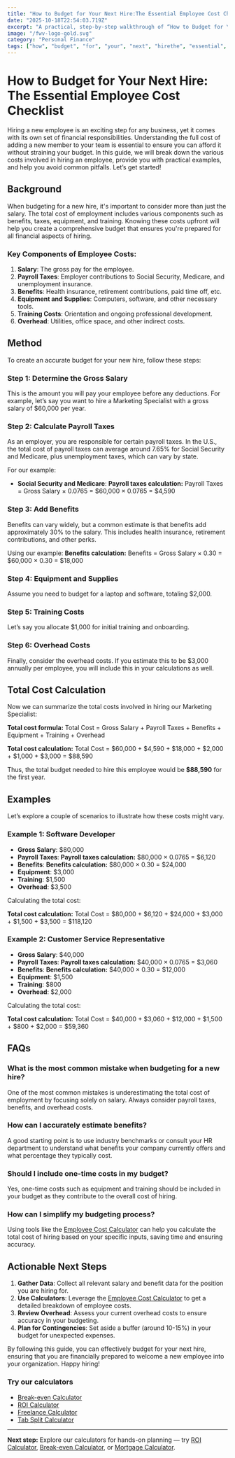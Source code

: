 ```yaml
---
title: "How to Budget for Your Next Hire:The Essential Employee Cost Checklist — Complete Guide"
date: "2025-10-18T22:54:03.719Z"
excerpt: "A practical, step-by-step walkthrough of “How to Budget for Your Next Hire:The Essential Employee Cost Checklist”."
image: "/fwv-logo-gold.svg"
category: "Personal Finance"
tags: ["how", "budget", "for", "your", "next", "hirethe", "essential", "employee"]
---
```


# How to Budget for Your Next Hire: The Essential Employee Cost Checklist

Hiring a new employee is an exciting step for any business, yet it comes with its own set of financial responsibilities. Understanding the full cost of adding a new member to your team is essential to ensure you can afford it without straining your budget. In this guide, we will break down the various costs involved in hiring an employee, provide you with practical examples, and help you avoid common pitfalls. Let’s get started!

## Background

When budgeting for a new hire, it's important to consider more than just the salary. The total cost of employment includes various components such as benefits, taxes, equipment, and training. Knowing these costs upfront will help you create a comprehensive budget that ensures you're prepared for all financial aspects of hiring.

### Key Components of Employee Costs:

1. **Salary**: The gross pay for the employee.
2. **Payroll Taxes**: Employer contributions to Social Security, Medicare, and unemployment insurance.
3. **Benefits**: Health insurance, retirement contributions, paid time off, etc.
4. **Equipment and Supplies**: Computers, software, and other necessary tools.
5. **Training Costs**: Orientation and ongoing professional development.
6. **Overhead**: Utilities, office space, and other indirect costs.

## Method

To create an accurate budget for your new hire, follow these steps:

### Step 1: Determine the Gross Salary

This is the amount you will pay your employee before any deductions. For example, let’s say you want to hire a Marketing Specialist with a gross salary of $60,000 per year.

### Step 2: Calculate Payroll Taxes

As an employer, you are responsible for certain payroll taxes. In the U.S., the total cost of payroll taxes can average around 7.65% for Social Security and Medicare, plus unemployment taxes, which can vary by state. 

For our example:

- **Social Security and Medicare**: 
**Payroll taxes calculation:**
Payroll Taxes = Gross Salary × 0.0765 = $60,000 × 0.0765 = $4,590

### Step 3: Add Benefits

Benefits can vary widely, but a common estimate is that benefits add approximately 30% to the salary. This includes health insurance, retirement contributions, and other perks.

Using our example:
**Benefits calculation:**
Benefits = Gross Salary × 0.30 = $60,000 × 0.30 = $18,000

### Step 4: Equipment and Supplies

Assume you need to budget for a laptop and software, totaling $2,000.

### Step 5: Training Costs

Let’s say you allocate $1,000 for initial training and onboarding.

### Step 6: Overhead Costs

Finally, consider the overhead costs. If you estimate this to be $3,000 annually per employee, you will include this in your calculations as well.

## Total Cost Calculation

Now we can summarize the total costs involved in hiring our Marketing Specialist:

**Total cost formula:**
Total Cost = Gross Salary + Payroll Taxes + Benefits + Equipment + Training + Overhead

**Total cost calculation:**
Total Cost = $60,000 + $4,590 + $18,000 + $2,000 + $1,000 + $3,000 = $88,590

Thus, the total budget needed to hire this employee would be **$88,590** for the first year.

## Examples

Let’s explore a couple of scenarios to illustrate how these costs might vary.

### Example 1: Software Developer

- **Gross Salary**: $80,000
- **Payroll Taxes**: 
**Payroll taxes calculation:**
$80,000 × 0.0765 = $6,120
- **Benefits**: 
**Benefits calculation:**
$80,000 × 0.30 = $24,000
- **Equipment**: $3,000
- **Training**: $1,500
- **Overhead**: $3,500

Calculating the total cost:

**Total cost calculation:**
Total Cost = $80,000 + $6,120 + $24,000 + $3,000 + $1,500 + $3,500 = $118,120

### Example 2: Customer Service Representative

- **Gross Salary**: $40,000
- **Payroll Taxes**: 
**Payroll taxes calculation:**
$40,000 × 0.0765 = $3,060
- **Benefits**: 
**Benefits calculation:**
$40,000 × 0.30 = $12,000
- **Equipment**: $1,500
- **Training**: $800
- **Overhead**: $2,000

Calculating the total cost:

**Total cost calculation:**
Total Cost = $40,000 + $3,060 + $12,000 + $1,500 + $800 + $2,000 = $59,360

## FAQs

### What is the most common mistake when budgeting for a new hire?

One of the most common mistakes is underestimating the total cost of employment by focusing solely on salary. Always consider payroll taxes, benefits, and overhead costs.

### How can I accurately estimate benefits?

A good starting point is to use industry benchmarks or consult your HR department to understand what benefits your company currently offers and what percentage they typically cost.

### Should I include one-time costs in my budget?

Yes, one-time costs such as equipment and training should be included in your budget as they contribute to the overall cost of hiring.

### How can I simplify my budgeting process?

Using tools like the [Employee Cost Calculator](/calculators) can help you calculate the total cost of hiring based on your specific inputs, saving time and ensuring accuracy.

## Actionable Next Steps

1. **Gather Data**: Collect all relevant salary and benefit data for the position you are hiring for.
2. **Use Calculators**: Leverage the [Employee Cost Calculator](/calculators) to get a detailed breakdown of employee costs.
3. **Review Overhead**: Assess your current overhead costs to ensure accuracy in your budgeting.
4. **Plan for Contingencies**: Set aside a buffer (around 10-15%) in your budget for unexpected expenses.

By following this guide, you can effectively budget for your next hire, ensuring that you are financially prepared to welcome a new employee into your organization. Happy hiring!



### Try our calculators
- [Break-even Calculator](/calculators)
- [ROI Calculator](/calculators)
- [Freelance Calculator](/calculators)
- [Tab Split Calculator](/calculators)


---
**Next step:** Explore our calculators for hands-on planning — try [ROI Calculator](/calculators), [Break-even Calculator](/calculators), or [Mortgage Calculator](/calculators).


<script type="application/ld+json">
{
  "@context": "https://schema.org",
  "@type": "Article",
  "headline": "How to Budget for Your Next Hire:The Essential Employee Cost Checklist — Complete Guide",
  "description": "A practical, step-by-step walkthrough of “How to Budget for Your Next Hire:The Essential Employee Cost Checklist”.",
  "author": {
    "@type": "Organization",
    "name": "Foster Wealth Ventures"
  },
  "datePublished": "2025-10-18T22:53:45.222Z",
  "image": "/fwv-logo-gold.svg"
}
</script>


<script type="application/ld+json">
{ "@context":"https://schema.org", "@type":"FAQPage", "mainEntity": [] }
</script>
